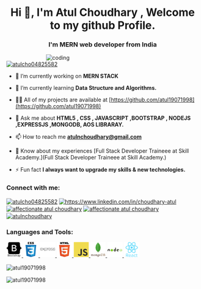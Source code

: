  <h1 align="center">Hi 👋, I'm Atul Choudhary , Welcome to my github Profile.</h1>
<h3 align="center">I'm MERN web developer from India</h3>
<img align="right" alt="coding" width="400" src=" https://camo.githubusercontent.com/fe63ad82cd0ea16571908365dcb3aff7a9715881cbeb881dba7def507d2790ea/68747470733a2f2f6d69726f2e6d656469756d2e636f6d2f6d61782f313336302f302a67714f33736c4c6d4762346d55656a652e676966">
<p align="left"> <a href="https://twitter.com/atulcho04825582" target="blank"><img src="https://img.shields.io/twitter/follow/atulcho04825582?logo=twitter&style=for-the-badge" alt="atulcho04825582" /></a> </p>

- 🔭 I’m currently working on **MERN STACK**

- 🌱 I’m currently learning **Data Structure and Algorithms.**

- 👨‍💻 All of my projects are available at [https://github.com/atul19071998](https://github.com/atul19071998)

- 💬 Ask me about **HTML5 , CSS , JAVASCRIPT ,BOOTSTRAP , NODEJS ,EXPRESSJS ,MONGODB, AOS LIBRARAY.**

- 📫 How to reach me **atulnchoudhary@gmail.com**

- 📄 Know about my experiences [Full Stack Developer Traineee at Skill Academy.](Full Stack Developer Traineee at Skill Academy.)

- ⚡ Fun fact **I always want to upgrade my skills & new technologies.**

<h3 align="left">Connect with me:</h3>
<p align="left">
<a href="https://twitter.com/atulcho04825582" target="blank"><img align="center" src="https://raw.githubusercontent.com/rahuldkjain/github-profile-readme-generator/master/src/images/icons/Social/twitter.svg" alt="atulcho04825582" height="30" width="40" /></a>
<a href="https://linkedin.com/in/https://www.linkedin.com/in/choudhary-atul" target="blank"><img align="center" src="https://raw.githubusercontent.com/rahuldkjain/github-profile-readme-generator/master/src/images/icons/Social/linked-in-alt.svg" alt="https://www.linkedin.com/in/choudhary-atul" height="30" width="40" /></a>
<a href="https://fb.com/affectionate atul choudhary" target="blank"><img align="center" src="https://raw.githubusercontent.com/rahuldkjain/github-profile-readme-generator/master/src/images/icons/Social/facebook.svg" alt="affectionate atul choudhary" height="30" width="40" /></a>
<a href="https://instagram.com/affectionate atul choudhary" target="blank"><img align="center" src="https://raw.githubusercontent.com/rahuldkjain/github-profile-readme-generator/master/src/images/icons/Social/instagram.svg" alt="affectionate atul choudhary" height="30" width="40" /></a>
<a href="https://www.leetcode.com/atulnchoudhary" target="blank"><img align="center" src="https://raw.githubusercontent.com/rahuldkjain/github-profile-readme-generator/master/src/images/icons/Social/leet-code.svg" alt="atulnchoudhary" height="30" width="40" /></a>
</p>

<h3 align="left">Languages and Tools:</h3>
<p align="left"> <a href="https://getbootstrap.com" target="_blank" rel="noreferrer"> <img src="https://raw.githubusercontent.com/devicons/devicon/master/icons/bootstrap/bootstrap-plain-wordmark.svg" alt="bootstrap" width="40" height="40"/> </a> <a href="https://www.w3schools.com/css/" target="_blank" rel="noreferrer"> <img src="https://raw.githubusercontent.com/devicons/devicon/master/icons/css3/css3-original-wordmark.svg" alt="css3" width="40" height="40"/> </a> <a href="https://expressjs.com" target="_blank" rel="noreferrer"> <img src="https://raw.githubusercontent.com/devicons/devicon/master/icons/express/express-original-wordmark.svg" alt="express" width="40" height="40"/> </a> <a href="https://www.w3.org/html/" target="_blank" rel="noreferrer"> <img src="https://raw.githubusercontent.com/devicons/devicon/master/icons/html5/html5-original-wordmark.svg" alt="html5" width="40" height="40"/> </a> <a href="https://developer.mozilla.org/en-US/docs/Web/JavaScript" target="_blank" rel="noreferrer"> <img src="https://raw.githubusercontent.com/devicons/devicon/master/icons/javascript/javascript-original.svg" alt="javascript" width="40" height="40"/> </a> <a href="https://www.mongodb.com/" target="_blank" rel="noreferrer"> <img src="https://raw.githubusercontent.com/devicons/devicon/master/icons/mongodb/mongodb-original-wordmark.svg" alt="mongodb" width="40" height="40"/> </a> <a href="https://nodejs.org" target="_blank" rel="noreferrer"> <img src="https://raw.githubusercontent.com/devicons/devicon/master/icons/nodejs/nodejs-original-wordmark.svg" alt="nodejs" width="40" height="40"/> </a> <a href="https://reactjs.org/" target="_blank" rel="noreferrer"> <img src="https://raw.githubusercontent.com/devicons/devicon/master/icons/react/react-original-wordmark.svg" alt="react" width="40" height="40"/> </a> </p>

<p><img align="center" src="https://github-readme-stats.vercel.app/api/top-langs?username=atul19071998&show_icons=true&locale=en&layout=compact" alt="atul19071998" /></p>

<p><img align="center" src="https://github-readme-streak-stats.herokuapp.com/?user=atul19071998&" alt="atul19071998" /></p>
